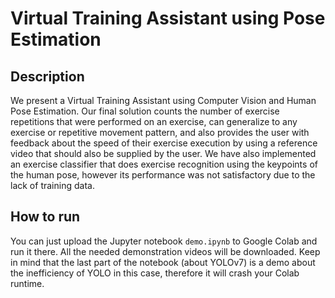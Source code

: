 # Virtual Training Assistant using Pose Estimation

## Description

We present a Virtual Training Assistant using Computer Vision and Human Pose Estimation. Our final solution counts the number of exercise repetitions that were performed on an exercise, can generalize to any exercise or repetitive movement pattern, and also provides the user with feedback about the speed of their exercise execution by using a reference video that should also be supplied by the user. We have also implemented an exercise classifier that does exercise recognition using the keypoints of the human pose, however its performance was not satisfactory due to the lack of training data.



## How to run

You can just upload the Jupyter notebook `demo.ipynb` to Google Colab and run it there. All the needed demonstration videos will be downloaded. Keep in mind that the last part of the notebook (about YOLOv7) is a demo about the inefficiency of YOLO in this case, therefore it will crash your Colab runtime.
